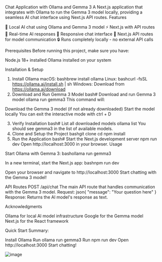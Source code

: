  Chat Application with Ollama and Gemma 3
A Next.js application that integrates with Ollama to run the Gemma 3 model locally, providing a seamless AI chat interface using Next.js API routes.
Features

🤖 Local AI chat using Ollama and Gemma 3 model
⚡ Next.js with API routes
🔄 Real-time AI responses
📱 Responsive chat interface
🚀 Next.js API routes for model communication
🔒 Runs completely locally - no external API calls

Prerequisites
Before running this project, make sure you have:

Node.js 18+ installed
Ollama installed on your system

Installation & Setup
1. Install Ollama
macOS:
bashbrew install ollama
Linux:
bashcurl -fsSL https://ollama.ai/install.sh | sh
Windows:
Download from https://ollama.ai/download
2. Download and Run Gemma 3 Model
bash# Download and run Gemma 3 model
ollama run gemma3
This command will:

Download the Gemma 3 model (if not already downloaded)
Start the model locally
You can exit the interactive mode with ctrl + D

3. Verify Installation
bash# List all downloaded models
ollama list
You should see gemma3 in the list of available models.
4. Clone and Setup the Project
bashgit clone <your-repo-url>
cd <your-project-name>
npm install
5. Run the Application
bash# Start the Next.js development server
npm run dev
Open http://localhost:3000 in your browser.
Usage

Start Ollama with Gemma 3:
bashollama run gemma3

In a new terminal, start the Next.js app:
bashnpm run dev

Open your browser and navigate to http://localhost:3000
Start chatting with the Gemma 3 model!

API Routes
POST /api/chat
The main API route that handles communication with the Gemma 3 model.
Request:
json{
  "message": "Your question here"
}
Response:
Returns the AI model's response as text.

Acknowledgments

Ollama for local AI model infrastructure
Google for the Gemma model
Next.js for the React framework

Quick Start Summary:

Install Ollama
Run ollama run gemma3
Run npm run dev
Open http://localhost:3000
Start chatting!

![image](https://github.com/user-attachments/assets/9d6293f7-4d5a-4b0f-9377-eb06d3612852)

